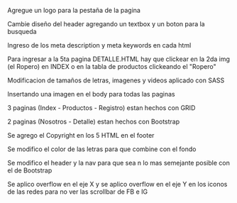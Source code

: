 Agregue un logo para la pestaña de la pagina

Cambie diseño del header agregando un textbox y un boton para la busqueda

Ingreso de los meta description y meta keywords en cada html

Para ingresar a la 5ta pagina DETALLE.HTML hay que clickear en la 2da img (el Ropero) en INDEX o en la tabla de productos clickeando el "Ropero"

Modificacion de tamaños de letras, imagenes y videos aplicado con SASS

Insertando una imagen en el body para todas las paginas

3 paginas (Index - Productos - Registro) estan hechos con GRID

2 paginas (Nosotros - Detalle) estan hechos con Bootstrap

Se agrego el Copyright en los 5 HTML en el footer

Se modifico el color de las letras para que combine con el fondo 

Se modifico el header y la nav para que sea n lo mas semejante posible con el de Bootstrap

Se aplico overflow en el eje X y se aplico overflow en el eje Y en los iconos de las redes para no ver las scrollbar de FB e IG
